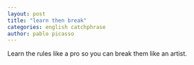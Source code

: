 ```yaml
---
layout: post
title: "learn then break"
categories: english catchphrase 
author: pablo picasso
---
```


Learn the rules like a pro so you can break them like an artist.
